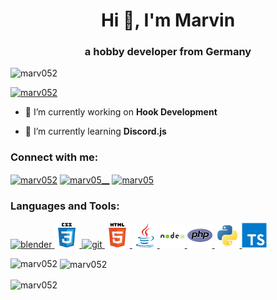 <h1 align="center">Hi 👋, I'm Marvin</h1>
<h3 align="center">a hobby developer from Germany</h3>

<p align="left"> <img src="https://komarev.com/ghpvc/?username=marv052&label=Profile%20views&color=0e75b6&style=flat" alt="marv052" /> </p>

<p align="left"> <a href="https://twitter.com/marv052" target="blank"><img src="https://img.shields.io/twitter/follow/marv052?logo=twitter&style=for-the-badge" alt="marv052" /></a> </p>

- 🔭 I’m currently working on **Hook Development**

- 🌱 I’m currently learning **Discord.js**

<h3 align="left">Connect with me:</h3>
<p align="left">
<a href="https://twitter.com/marv052" target="blank"><img align="center" src="https://raw.githubusercontent.com/rahuldkjain/github-profile-readme-generator/master/src/images/icons/Social/twitter.svg" alt="marv052" height="30" width="40" /></a>
<a href="https://instagram.com/marv05__" target="blank"><img align="center" src="https://raw.githubusercontent.com/rahuldkjain/github-profile-readme-generator/master/src/images/icons/Social/instagram.svg" alt="marv05__" height="30" width="40" /></a>
<a href="https://www.youtube.com/c/marv05" target="blank"><img align="center" src="https://raw.githubusercontent.com/rahuldkjain/github-profile-readme-generator/master/src/images/icons/Social/youtube.svg" alt="marv05" height="30" width="40" /></a>
</p>

<h3 align="left">Languages and Tools:</h3>
<p align="left"> <a href="https://www.blender.org/" target="_blank" rel="noreferrer"> <img src="https://download.blender.org/branding/community/blender_community_badge_white.svg" alt="blender" width="40" height="40"/> </a> <a href="https://www.w3schools.com/css/" target="_blank" rel="noreferrer"> <img src="https://raw.githubusercontent.com/devicons/devicon/master/icons/css3/css3-original-wordmark.svg" alt="css3" width="40" height="40"/> </a> <a href="https://git-scm.com/" target="_blank" rel="noreferrer"> <img src="https://www.vectorlogo.zone/logos/git-scm/git-scm-icon.svg" alt="git" width="40" height="40"/> </a> <a href="https://www.w3.org/html/" target="_blank" rel="noreferrer"> <img src="https://raw.githubusercontent.com/devicons/devicon/master/icons/html5/html5-original-wordmark.svg" alt="html5" width="40" height="40"/> </a> <a href="https://www.java.com" target="_blank" rel="noreferrer"> <img src="https://raw.githubusercontent.com/devicons/devicon/master/icons/java/java-original.svg" alt="java" width="40" height="40"/> </a> <a href="https://nodejs.org" target="_blank" rel="noreferrer"> <img src="https://raw.githubusercontent.com/devicons/devicon/master/icons/nodejs/nodejs-original-wordmark.svg" alt="nodejs" width="40" height="40"/> </a> <a href="https://www.php.net" target="_blank" rel="noreferrer"> <img src="https://raw.githubusercontent.com/devicons/devicon/master/icons/php/php-original.svg" alt="php" width="40" height="40"/> </a> <a href="https://www.python.org" target="_blank" rel="noreferrer"> <img src="https://raw.githubusercontent.com/devicons/devicon/master/icons/python/python-original.svg" alt="python" width="40" height="40"/> </a> <a href="https://www.typescriptlang.org/" target="_blank" rel="noreferrer"> <img src="https://raw.githubusercontent.com/devicons/devicon/master/icons/typescript/typescript-original.svg" alt="typescript" width="40" height="40"/> </a> </p>

<p><img align="left" src="https://github-readme-stats.vercel.app/api/top-langs?username=marv052&show_icons=true&locale=en&layout=compact" alt="marv052" /></p>

<p>&nbsp;<img align="center" src="https://github-readme-stats.vercel.app/api?username=marv052&show_icons=true&locale=en" alt="marv052" /></p>

<p><img align="center" src="https://github-readme-streak-stats.herokuapp.com/?user=marv052&" alt="marv052" /></p>
